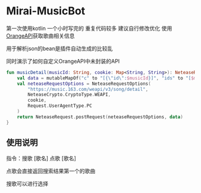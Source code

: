 # Mirai-MusicBot

第一次使用kotlin 一个小时写完的 重复代码较多 建议自行修改优化 使用[OrangeAPI](https://github.com/GceCold/OrangeAPI )获取歌曲相关信息

用于解析json的bean是插件自动生成的比较乱

同时演示了如何自定义OrangeAPI中未封装的API

```kotlin
fun musicDetail(musicId: String, cookie: Map<String, String>): NeteaseResponseBody {
    val data = mutableMapOf("c" to "[{\"id\":$musicId}]", "ids" to "[$musicId]")
    val neteaseRequestOptions = NeteaseRequestOptions(
        "https://music.163.com/weapi/v3/song/detail",
        NeteaseCrypto.CryptoType.WEAPI,
        cookie,
        Request.UserAgentType.PC
    )
    return NeteaseRequest.postRequest(neteaseRequestOptions, data)
}
```

## 使用说明

指令：搜歌 [歌名]  点歌 [歌名]

点歌会直接返回搜索结果第一个的歌曲

搜歌可以进行选择
